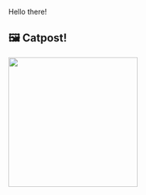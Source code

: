 Hello there!



## 🖼️ Catpost!

<sub>
    <img src="https://cdn2.thecatapi.com/images/LzCol4dJi.jpg" height="256">
</sub>

